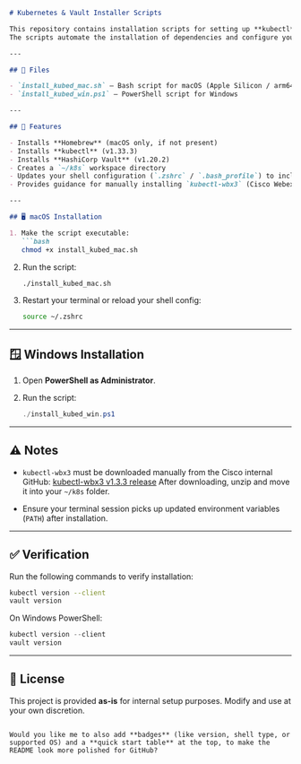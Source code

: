 
````markdown
# Kubernetes & Vault Installer Scripts

This repository contains installation scripts for setting up **kubectl** and **Vault** on macOS and Windows.  
The scripts automate the installation of dependencies and configure your environment for Kubernetes development.

---

## 📂 Files

- `install_kubed_mac.sh` – Bash script for macOS (Apple Silicon / arm64)
- `install_kubed_win.ps1` – PowerShell script for Windows

---

## 🚀 Features

- Installs **Homebrew** (macOS only, if not present)
- Installs **kubectl** (v1.33.3)
- Installs **HashiCorp Vault** (v1.20.2)
- Creates a `~/k8s` workspace directory
- Updates your shell configuration (`.zshrc` / `.bash_profile`) to include Kubernetes tools in your `PATH`
- Provides guidance for manually installing `kubectl-wbx3` (Cisco Webex Platform CLI extension)

---

## 🖥️ macOS Installation

1. Make the script executable:
   ```bash
   chmod +x install_kubed_mac.sh
````

2. Run the script:

   ```bash
   ./install_kubed_mac.sh
   ```

3. Restart your terminal or reload your shell config:

   ```bash
   source ~/.zshrc
   ```

---

## 🪟 Windows Installation

1. Open **PowerShell as Administrator**.
2. Run the script:

   ```powershell
   ./install_kubed_win.ps1
   ```

---

## ⚠️ Notes

* `kubectl-wbx3` must be downloaded manually from the Cisco internal GitHub:
  [kubectl-wbx3 v1.3.3 release](https://sqbu-github.cisco.com/WebexPlatform/kubectl-wbx3/releases/tag/v1.3.3)
  After downloading, unzip and move it into your `~/k8s` folder.

* Ensure your terminal session picks up updated environment variables (`PATH`) after installation.

---

## ✅ Verification

Run the following commands to verify installation:

```bash
kubectl version --client
vault version
```

On Windows PowerShell:

```powershell
kubectl version --client
vault version
```

---

## 📜 License

This project is provided **as-is** for internal setup purposes.
Modify and use at your own discretion.

```

Would you like me to also add **badges** (like version, shell type, or supported OS) and a **quick start table** at the top, to make the README look more polished for GitHub?
```
